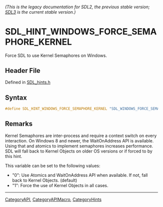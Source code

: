 ###### (This is the legacy documentation for SDL2, the previous stable version; [SDL3](https://wiki.libsdl.org/SDL3/) is the current stable version.)
# SDL_HINT_WINDOWS_FORCE_SEMAPHORE_KERNEL

Force SDL to use Kernel Semaphores on Windows.

## Header File

Defined in [SDL_hints.h](https://github.com/libsdl-org/SDL/blob/SDL2/include/SDL_hints.h)

## Syntax

```c
#define SDL_HINT_WINDOWS_FORCE_SEMAPHORE_KERNEL "SDL_WINDOWS_FORCE_SEMAPHORE_KERNEL"
```

## Remarks

Kernel Semaphores are inter-process and require a context switch on every
interaction. On Windows 8 and newer, the WaitOnAddress API is available.
Using that and atomics to implement semaphores increases performance. SDL
will fall back to Kernel Objects on older OS versions or if forced to by
this hint.

This variable can be set to the following values:

- "0": Use Atomics and WaitOnAddress API when available. If not, fall back
  to Kernel Objects. (default)
- "1": Force the use of Kernel Objects in all cases.

----
[CategoryAPI](CategoryAPI), [CategoryAPIMacro](CategoryAPIMacro), [CategoryHints](CategoryHints)

